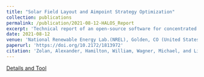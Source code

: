 ```yaml
---
title: "Solar Field Layout and Aimpoint Strategy Optimization"
collection: publications
permalink: /publication/2021-08-12-HALOS_Report
excerpt: 'Technical report of an open-source software for concentrated solar tower plants developed by National Renewable Energy Laboratory (NREL).'
date: 2021-08-12
venue: 'National Renewable Energy Lab.(NREL), Golden, CO (United States)'
paperurl: 'https://doi.org/10.2172/1813972'
citation: 'Zolan, Alexander, Hamilton, William, Wagner, Michael, and Liaqat, Kashif. 2021. "Solar Field Layout and Aimpoint Strategy Optimization". United States. https://doi.org/10.2172/1813972. https://www.osti.gov/servlets/purl/1813972.'
---
```


[Details and Tool](https://doi.org/10.2172/1813972)
